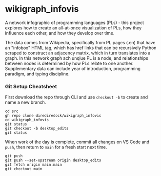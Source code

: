 # wikigraph_infovis

A network infographic of programming languages (PLs) - this project explores how to create an all-at-once visualization of PLs, how they influence each other, and how they develop over time.

The data comes from Wikipedia, specifically from PL pages (.en) that have an "infobox" HTML tag, which has href links that can be recursively Python scraped to construct an adjacency matrix, which in turn translates into a graph. In this network graph ach unqiue PL is a node, and relationships between nodes is determined by how PLs relate to one another. Supplementary data can include year of introduction, programming paradigm, and typing discipline.

### Git Setup Cheatsheet

First download the repo through CLI and use `checkout -b` to create and name a new branch.

```
cd src
gh repo clone dirediredock/wikigraph_infovis
cd wikigraph_infovis
git status
git checkout -b desktop_edits
git status
```

When work of the day is complete, commit all changes on VS Code and `push`, then return to `main` for a fresh start next time.

```
git push
git push --set-upstream origin desktop_edits
git fetch origin main:main
git checkout main
```
